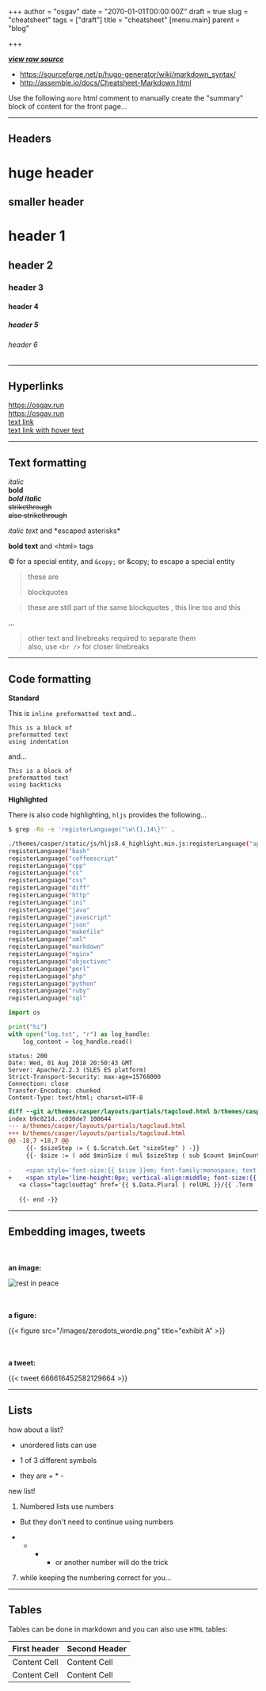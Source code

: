 +++
author = "osgav"
date = "2070-01-01T00:00:00Z"
draft = true
slug = "cheatsheet"
tags = ["draft"]
title = "cheatsheet" 
[menu.main]
parent = "blog"

+++

[***view raw source***](https://raw.githubusercontent.com/osgav/osgav-source/master/content/post/cheatsheet.md)
<br />

- https://sourceforge.net/p/hugo-generator/wiki/markdown_syntax/
- http://assemble.io/docs/Cheatsheet-Markdown.html


Use the following `more` html comment to manually create the "summary" block of content for the front page...

<!--more-->

---
**Headers**
----

huge header
============

smaller header
--------------



# header 1
## header 2
### header 3
#### header 4
##### header 5
###### header 6


---
**Hyperlinks**
---

https://osgav.run<br />
<https://osgav.run><br />
[text link](https://osgav.run)<br />
[text link with hover text](https://osgav.run "hoverboard")<br />

---
**Text formatting**
---

*italic*<br />
**bold**<br />
***bold italic***<br />
~~strikethrough~~<br />
<s>also strikethrough</s>


<i>italic text</i> and \*escaped asterisks\*

<b>bold text</b> and &lt;html&gt; tags

&copy; for a special entity, and `&copy;` or &amp;copy; to escape a special entity 


> these are
>
> blockquotes


> these are still part
> of the same blockquotes
, this line too
and this

...

> other text and linebreaks required to separate them<br />
> also, use `<br />` for closer linebreaks


---
**Code formatting**
---

**Standard**

This is `inline preformatted text` and...

    This is a block of
    preformatted text
    using indentation

and...

```
This is a block of
preformatted text
using backticks
```

**Highlighted**

There is also code highlighting,  `hljs` provides the following...

``` bash
$ grep -Ro -e 'registerLanguage("\w\{1,14\}"' .

./themes/casper/static/js/hljs8.4_highlight.min.js:registerLanguage("apache"
registerLanguage("bash"
registerLanguage("coffeescript"
registerLanguage("cpp"
registerLanguage("cs"
registerLanguage("css"
registerLanguage("diff"
registerLanguage("http"
registerLanguage("ini"
registerLanguage("java"
registerLanguage("javascript"
registerLanguage("json"
registerLanguage("makefile"
registerLanguage("xml"
registerLanguage("markdown"
registerLanguage("nginx"
registerLanguage("objectivec"
registerLanguage("perl"
registerLanguage("php"
registerLanguage("python"
registerLanguage("ruby"
registerLanguage("sql"
```

``` python
import os

print("hi")
with open("log.txt", "r") as log_handle:
    log_content = log_handle.read()
```

``` http
status: 200
Date: Wed, 01 Aug 2018 20:50:43 GMT
Server: Apache/2.2.3 (SLES ES platform)
Strict-Transport-Security: max-age=15768000
Connection: close
Transfer-Encoding: chunked
Content-Type: text/html; charset=UTF-8
```

``` diff
diff --git a/themes/casper/layouts/partials/tagcloud.html b/themes/casper/layouts/partials/tagcloud.html
index b9c821d..c030de7 100644
--- a/themes/casper/layouts/partials/tagcloud.html
+++ b/themes/casper/layouts/partials/tagcloud.html
@@ -18,7 +18,7 @@
     {{- $sizeStep := ( $.Scratch.Get "sizeStep" ) -}}
     {{- $size := ( add $minSize ( mul $sizeStep ( sub $count $minCount ) ) ) -}}
 
-    <span style='font-size:{{ $size }}em; font-family:monospace; text-decoration: none;'>
+    <span style='line-height:0px; vertical-align:middle; font-size:{{ $size }}em; font-family:monospace; text-decoration: none;'>
   <a class="tagcloudtag" href='{{ $.Data.Plural | relURL }}/{{ .Term | urlize }}.html'>&nbsp;{{- .Term -}}&nbsp;</a></span>  
 
   {{- end -}}
```




---
**Embedding images, tweets**
---
<br /><br />
**an image:**

![rest in peace](/images/zerodots_wordle.png "rip")

<br /><br />
**a figure:**

{{< figure src="/images/zerodots_wordle.png" title="exhibit A" >}}

<br /><br />
**a tweet:**

<!-- https://twitter.com/spf13/status/666616452582129664  -->

{{< tweet 666616452582129664 >}}



---
**Lists**
---

how about a list?

* unordered lists can use
+ 1 of 3 different symbols
- they are + * -

new list!

1. Numbered lists use numbers
+  But they don't need to continue using numbers
*  + * - or another number will do the trick
7.  while keeping the numbering correct for you...


---
**Tables**
---


Tables can be done in markdown and you can also use `HTML` tables:

First header | Second Header
------------ | -------------
Content Cell | Content Cell
Content Cell | Content Cell








